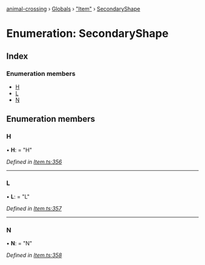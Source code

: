 [animal-crossing](../README.md) › [Globals](../globals.md) › ["Item"](../modules/_item_.md) › [SecondaryShape](_item_.secondaryshape.md)

# Enumeration: SecondaryShape

## Index

### Enumeration members

* [H](_item_.secondaryshape.md#h)
* [L](_item_.secondaryshape.md#l)
* [N](_item_.secondaryshape.md#n)

## Enumeration members

###  H

• **H**: = "H"

*Defined in [Item.ts:356](https://github.com/Norviah/animal-crossing/blob/577801d/module/types/Item.ts#L356)*

___

###  L

• **L**: = "L"

*Defined in [Item.ts:357](https://github.com/Norviah/animal-crossing/blob/577801d/module/types/Item.ts#L357)*

___

###  N

• **N**: = "N"

*Defined in [Item.ts:358](https://github.com/Norviah/animal-crossing/blob/577801d/module/types/Item.ts#L358)*
